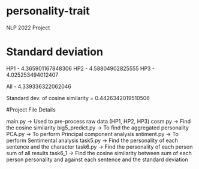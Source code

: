 # personality-trait
NLP 2022 Project

# Standard deviation 
HP1 - 4.365901167848306
HP2 - 4.58804902825555
HP3 - 4.025253494012407

All - 4.339336322062046

Standard dev. of cosine similarity = 0.4426342019510506

#Project File Details

main.py -> Used to pre-process raw data (HP1, HP2, HP3)
cosm.py -> Find the cosine similarity
big5_predict.py -> To find the aggregated personality
PCA.py -> To perform Principal component analysis
sntiment.py -> To perform Sentimental analysis
task5.py -> Find the personality of each sentence and the character
task6.py -> Find the personality of each person sum of all results
task6_1 -> Find the cosine similarity between sum of each person personality and against each sentence and the standard deviation

